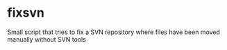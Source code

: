 # fixsvn
Small script that tries to fix a SVN repository where files have been moved manually without SVN tools
